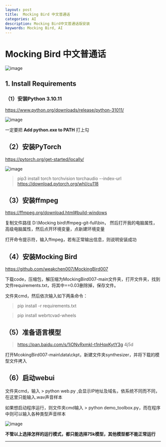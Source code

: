 ```yaml
---
layout: post
title:  Mocking Bird 中文普通话
categories: AI 
description: Mocking Bird中文普通话版安装
keywords: Mocking Bird, AI
---
```


# Mocking Bird 中文普通话

![image](https://github.com/weakchen007/aiwv.github.io/assets/58799395/913eec56-8bdd-4f5d-957a-0c326830caf2)

## 1. Install Requirements

### （1）安装Python 3.10.11

https://www.python.org/downloads/release/python-31011/

![image](https://github.com/weakchen007/aiwv.github.io/assets/58799395/e9793b80-a5b5-4e58-992d-de7ca8ef87bd)

一定要把 **Add python.exe to PATH** 打上勾

## （2）安装PyTorch

https://pytorch.org/get-started/locally/

![image](https://github.com/weakchen007/aiwv.github.io/assets/58799395/4a4a5f99-a7a5-48a9-8777-eb007b73e531)

> pip3 install torch torchvision torchaudio --index-url https://download.pytorch.org/whl/cu118

## （3）安装ffmpeg

https://ffmpeg.org/download.html#build-windows

复制文件路径 D:\Mocking bird\ffmpeg-git-full\bin， 然后打开我的电脑属性，高级电脑属性，然后点开环境变量，点新建环境变量

打开命令提示符，输入ffmpeg，若有正常输出信息，则说明安装成功

## （4）安装Mocking Bird

https://github.com/weakchen007/MockingBird007

下载code，压缩包，解压缩为MockingBird007-main文件夹，打开文件夹，找到文件requirements.txt，将其中==0.03删除掉，保存文件。

文件夹cmd，然后依次输入如下两条命令：

> pip install -r requirements.txt

> pip install webrtcvad-wheels

## （5）准备语言模型

> https://pan.baidu.com/s/1iONvRxmkI-t1nHqxKytY3g   4j5d

打开McokingBird007-main\data\ckpt，新建文件夹synthesizer，并将下载的模型文件拷入

## （6）启动webui

文件夹cmd，输入 > python web.py ,会显示IP地址及域名，依系统不同而不同，在这里只能输入.wav声音样本

如果想启动程序运行，则文件夹cmd输入 > python demo_toolbox.py，而在程序中则可以输入各种类型声音样本

![image](https://github.com/weakchen007/aiwv.github.io/assets/58799395/01d843b6-3241-4000-ab1f-3cbadf403fd9)

**不管以上选择怎样的运行模式，都只能选择75k模型，其他模型都不能正常运行**



-----------------------








